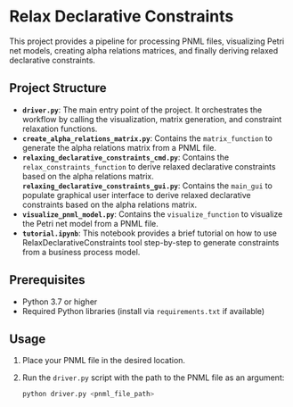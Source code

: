 # Relax Declarative Constraints

This project provides a pipeline for processing PNML files, visualizing Petri net models, creating alpha relations matrices, and finally deriving relaxed declarative constraints.

## Project Structure

- **`driver.py`**: The main entry point of the project. It orchestrates the workflow by calling the visualization, matrix generation, and constraint relaxation functions.
- **`create_alpha_relations_matrix.py`**: Contains the `matrix_function` to generate the alpha relations matrix from a PNML file.
- **`relaxing_declarative_constraints_cmd.py`**: Contains the `relax_constraints_function` to derive relaxed declarative constraints based on the alpha relations matrix.
 **`relaxing_declarative_constraints_gui.py`**: Contains the `main_gui` to populate graphical user interface to derive relaxed declarative constraints based on the alpha relations matrix.
- **`visualize_pnml_model.py`**: Contains the `visualize_function` to visualize the Petri net model from a PNML file.
- **`tutorial.ipynb`**: This notebook provides a brief tutorial on how to use RelaxDeclarativeConstraints tool step-by-step to generate constraints from a business process model.
## Prerequisites

- Python 3.7 or higher
- Required Python libraries (install via `requirements.txt` if available)

## Usage

1. Place your PNML file in the desired location.
2. Run the `driver.py` script with the path to the PNML file as an argument:

   ```bash
   python driver.py <pnml_file_path>